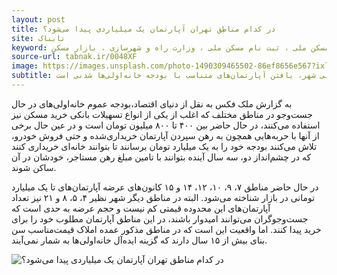 ```yaml
---
layout: post
title: در کدام مناطق تهران آپارتمان یک میلیاردی پیدا می‌شود؟
site: تابناک
keyword: مسکن ملی ، ثبت نام مسکن ملی ، وزارت راه و شهرسازی ، بازار مسکن
source-url: tabnak.ir/0048XF
image: https://images.unsplash.com/photo-1490309465502-86ef8656e567?ixlib=rb-1.2.1&ixid=eyJhcHBfaWQiOjEyMDd9&auto=format&fit=crop&w=967&q=80
subtitle: هر چند قیمت‌های پیشنهادی فروش آپارتمان‌های مسکونی در تهران تابع انتظارات تورمی برخی فروشندگان شده و عده‌ای با وجود رکود معاملاتی، بر افزایش قیمت اعلامی خود به بنگاه‌های ملکی اصرار دارند، اما با این حال قیمت‌های منصفانه نیز در بازار نایاب نشده و به ویژه در مناطق مصرفی نیمه جنوبی شهر، یافتن آپارتمان‌های متناسب با بودجه خانه‌اولی‌ها شدنی است.
---
```

<p>به گزارش ملک فکس به نقل از دنیای اقتصاد،بودجه عموم خانه‌اولی‌های در حال جست‌وجو در مناطق مختلف که اغلب از یکی از انواع تسهیلات بانکی خرید مسکن نیز استفاده می‌کنند، در حال حاضر بین ۴۰۰ تا ۸۰۰ میلیون تومان است و در عین حال برخی از آنها با حربه‌هایی همچون به رهن سپردن آپارتمان خریداری‌شده و حتی فروش خودرو، تلاش می‌کنند بودجه خود را به یک میلیارد تومان برسانند تا بتوانند خانه‌ای خریداری کنند که در چشم‌انداز دو، سه سال آینده بتوانند با تامین مبلغ رهن مستاجر، خودشان در آن ساکن شوند.

در حال حاضر مناطق ۷، ۹، ۱۰، ۱۲، ۱۴ و ۱۵ کانون‌های عرضه آپارتمان‌های تا یک میلیارد تومانی در بازار شناخته می‌شود. البته در مناطق دیگر شهر نظیر ۴، ۵، ۸ و ۲۱ نیز تعداد آپارتمان‌های این محدوده قیمتی کم نیست و حجم عرضه به حدی است که جست‌وجوگران می‌توانند امیدوار باشند، در این مناطق آپارتمان مطلوب خود را برای خرید پیدا کنند. اما واقعیت این است که در مناطق مذکور عمده املاک قیمت‌مناسب سن بنای بیش از ۱۵ سال دارند که گزینه ایده‌آل خانه‌اولی‌ها به شمار نمی‌آیند.</p>

<img src="https://melkfax.s3.ir-thr-at1.arvanstorage.com/1199362_705.jpg" class="rounded mx-auto d-block" alt="در کدام مناطق تهران آپارتمان یک میلیاردی پیدا می‌شود؟">
